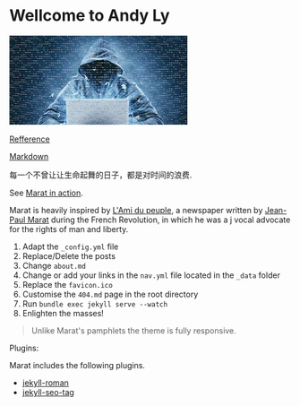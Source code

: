 # Wellcome to Andy Ly

![AndyLy](https://github.com/AndyLy2Zy/AndyLy2Zy.github.io/blob/main/assets/img/bg_hacker02.jpg)  

[Refference](https://yuleii.github.io/2020/06/09/build-blog-with-github-pages-and-jekyll.html "博客搭建方法")  

[Markdown](https://markdown.com.cn/basic-syntax/links.html "Markdown写作")

每一个不曾让让生命起舞的日子，都是对时间的浪费.

See [Marat in action](http://marat.john-coene.com).

Marat is heavily inspired by [L'Ami du peuple](https://en.wikipedia.org/wiki/L%27Ami_du_peuple), a newspaper written by [Jean-Paul Marat](https://en.wikipedia.org/wiki/Jean-Paul_Marat) during the French Revolution, in which he was a j vocal advocate for the rights of man and liberty.

1. Adapt the `_config.yml` file
2. Replace/Delete the posts
3. Change `about.md`
4. Change or add your links in the `nav.yml` file located in the `_data` folder
5. Replace the `favicon.ico`
6. Customise the `404.md` page in the root directory
6. Run `bundle exec jekyll serve --watch`
7. Enlighten the masses!

> Unlike Marat's pamphlets the theme is fully responsive.

Plugins:

Marat includes the following plugins.

* [jekyll-roman](https://github.com/paulrobertlloyd/jekyll-roman)
* [jekyll-seo-tag](https://github.com/jekyll/jekyll-seo-tag)
